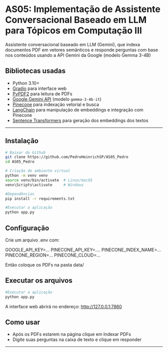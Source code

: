# AS05: Implementação de Assistente Conversacional Baseado em LLM para Tópicos em Computação III
Assistente conversacional baseado em LLM (Gemini), que indexa documentos PDF em vetores semânticos e responde perguntas com base nos conteúdos usando a API Gemini da Google (modelo Gemma 3-4B)

## Bibliotecas usadas

- Python 3.10+
- [Gradio](https://gradio.app) para interface web
- [PyPDF2](https://pypi.org/project/PyPDF2/) para leitura de PDFs
- [Google Gemini API](https://developers.generativeai.google/) (modelo `gemma-3-4b-it`)
- [Pinecone](https://www.pinecone.io) para indexação vetorial e busca
- [LangChain](https://python.langchain.com) para manipulação de embeddings e integração com Pinecone
- [Sentence Transformers](https://www.sbert.net/) para geração dos embeddings dos textos

---

## Instalação

```bash
# Baixar do Github
git clone https://github.com/PedroHeinrichSP/AS05_Pedro
cd AS05_Pedro

# Criação de ambiente virtual
python -m venv venv
source venv/bin/activate  # Linux/macOS
venv\Scripts\activate     # Windows

#Dependências
pip install -r requirements.txt

#Executar a aplicação
python app.py
```

## Configuração

Crie um arquivo .env com:

GOOGLE_API_KEY=...
PINECONE_API_KEY=....
PINECONE_INDEX_NAME=...
PINECONE_REGION=...
PINECONE_CLOUD=...

Então coloque os PDFs na pasta data/

## Executar os arquivos

```bash
#Executar a aplicação
python app.py
```

A interface web abrirá no endereço: http://127.0.0.1:7860

## Como usar

- Após os PDFs estarem na página clique em Indexar PDFs
- Digite suas perguntas na caixa de texto e clique em responder

---